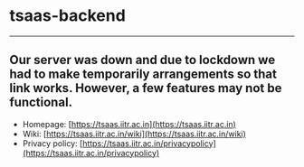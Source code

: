 # tsaas-backend

---
Our server was down and due to lockdown we had to make temporarily arrangements so that link works. However, a few features may not be functional.
---

- Homepage: [https://tsaas.iitr.ac.in](https://tsaas.iitr.ac.in)
- Wiki: [https://tsaas.iitr.ac.in/wiki](https://tsaas.iitr.ac.in/wiki)
- Privacy policy: [https://tsaas.iitr.ac.in/privacypolicy](https://tsaas.iitr.ac.in/privacypolicy)
